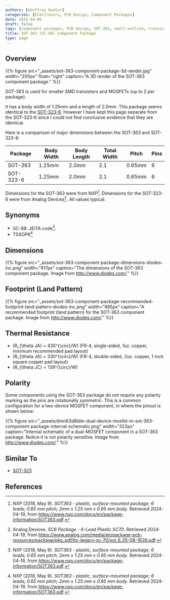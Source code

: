 ```yaml
---
authors: [Geoffrey Hunter]
categories: [Electronics, PCB Design, Component Packages]
date: 2015-04-06
draft: false
tags: [component packages, PCB design, SOT-363, small-outline, transistor]
title: SOT-363 (SC-88) Component Package
type: page
---
```


## Overview

{{% figure src="_assets/sot-363-component-package-3d-render.jpg" width="200px" float="right" caption="A 3D render of the SOT-363 component package." %}}

SOT-363 is used for smaller SMD transistors and MOSFETs (up to 2 per package).

It has a body width of 1.25mm and a length of 2.0mm. This package seems identical to the [SOT-323-6](/pcb-design/component-packages/sot-323-component-package/#sot-323-6). However I have kept this page separate from the SOT-323-6 since I could not find conclusive evidence that they are identical.

Here is a comparison of major dimensions between the SOT-363 and SOT-323-6:

| Package  | Body Width | Body Length | Total Width | Pitch | Pins |
|----------|------------|-------------|-------------|-------|------|
| SOT-363  | 1.25mm     | 2.0mm       | 2.1         | 0.65mm| 6    |
| SOT-323-6| 1.25mm     | 2.0mm       | 2.1         | 0.65mm| 6    |

Dimensions for the SOT-363 were from NXP[^nxp-sot-363]. Dimensions for the SOT-323-6 were from Analog Devices[^analog-devices-sc6-package]. All values typical.

## Synonyms

* SC-88: JEITA code[^nxp-sot-363].
* TSSOP6[^nxp-sot-363]

## Dimensions

{{% figure src="_assets/sot-363-component-package-dimensions-diodes-inc.png" width="917px" caption="The dimensions of the SOT-363 component package. Image from http://www.diodes.com/."  %}}

## Footprint (Land Pattern)

{{% figure src="_assets/sot-363-component-package-recommended-footprint-land-pattern-diodes-inc.png" width="885px" caption="A recommended footprint (land pattern) for the SOT-363 component package. Image from http://www.diodes.com/."  %}}

## Thermal Resistance

* \(R_{\theta JA} = 435^{\circ}/W\) (FR-4, single-sided, 1oz. copper, minimum recommended pad layout)
* \(R_{\theta JA} = 330^{\circ}/W\) (FR-4, double-sided, 2oz. copper, 1 inch square copper pad layout)
* \(R_{\theta JC} = 139^{\circ}/W\)

## Polarity

Some components using the SOT-363 package do not require any polarity marking as the pins are rotationally symmetric. This is a common configuration for a two-device MOSFET component, in where the pinout is shown below:

{{% figure src="_assets/dmn63d8ldw-dual-device-mosfet-in-sot-363-component-package-internal-schematic.png" width="322px" caption="Internal schematic of a dual-MOSFET component in a SOT-363 package. Notice it is not polarity sensitive. Image from http://www.diodes.com/."  %}}

## Similar To

* [SOT-323](../sot-323-component-package/)

## References

[^nxp-sot-363]: NXP (2018, May 9). _SOT363 - plastic, surface-mounted package; 6 leads; 0.65 mm pitch; 2mm x 1.25 mm x 0.95 mm body_. Retrieved 2024-04-19, from https://www.nxp.com/docs/en/package-information/SOT363.pdf.
[^analog-devices-sc6-package]: Analog Devices. _SC6 Package - 6-Lead Plastic SC70_. Retrieved 2024-04-19, from https://www.analog.com/media/en/package-pcb-resources/package/pkg_pdf/ltc-legacy-sc-70/sot_6_05-08-1638.pdf.
